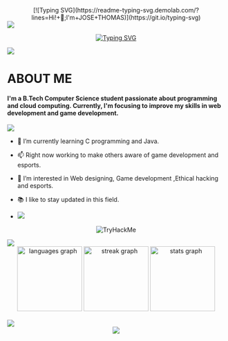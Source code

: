 <center>[![Typing SVG](https://readme-typing-svg.demolab.com/?lines=Hi!+👋;I'm+JOSE+THOMAS)](https://git.io/typing-svg)</center>

<img src="https://user-images.githubusercontent.com/73097560/115834477-dbab4500-a447-11eb-908a-139a6edaec5c.gif"/>

<p align="center"><a href="https://git.io/typing-svg"><img src="https://readme-typing-svg.herokuapp.com?font=Fira+Code&pause=1000&color=7500F7&center=true&random=false&width=435&lines=Web+Developer;Game+Enthusiast;Ethical+Hacking+Ethusiast;Tech+Enthusiast" alt="Typing SVG" /></a></p>

<img src="https://user-images.githubusercontent.com/73097560/115834477-dbab4500-a447-11eb-908a-139a6edaec5c.gif"/>

 <h1>ABOUT ME</h1>

 

#### I'm a B.Tech Computer Science student passionate about programming and cloud computing. Currently, I'm focusing to improve my skills in web development and game development.

<img src="https://user-images.githubusercontent.com/73097560/115834477-dbab4500-a447-11eb-908a-139a6edaec5c.gif"/>

- 🌱 I’m currently learning C programming and Java.
- 📫 Right now working to make others aware of game development and esports.
- 🔭 I’m interested in Web designing, Game development ,Ethical hacking and esports.
- 📚 I like to stay updated in this field.

- <img src="https://user-images.githubusercontent.com/73097560/115834477-dbab4500-a447-11eb-908a-139a6edaec5c.gif"/>

<p align=center><img src="https://tryhackme-badges.s3.amazonaws.com/josethomas45.png" alt="TryHackMe"></p>

<img src="https://user-images.githubusercontent.com/73097560/115834477-dbab4500-a447-11eb-908a-139a6edaec5c.gif"/>

<div align="center">
  <img src="https://github-readme-stats.vercel.app/api/top-langs?username=josethomas45&locale=en&hide_title=false&layout=compact&card_width=320&langs_count=5&theme=midnight-purple&hide_border=true&order=2" height="150" alt="languages graph"  />
  <img src="https://streak-stats.demolab.com?user=josethomas45&locale=en&mode=daily&theme=midnight-purple&hide_border=true&border_radius=5&date_format=j M[ Y]&order=3" height="150" alt="streak graph"  />
  <img src="https://github-readme-stats.vercel.app/api?username=josethomas45&hide_title=false&hide_rank=true&show_icons=true&include_all_commits=true&count_private=true&disable_animations=false&theme=midnight-purple&locale=en&hide_border=true&order=1" height="150" alt="stats graph"  />
</div>
<br>
<img src="https://user-images.githubusercontent.com/73097560/115834477-dbab4500-a447-11eb-908a-139a6edaec5c.gif"/>
<br>

<div align="center">
  <img src="https://profile-counter.glitch.me/josethomas45/count.svg?"  />
</div>


